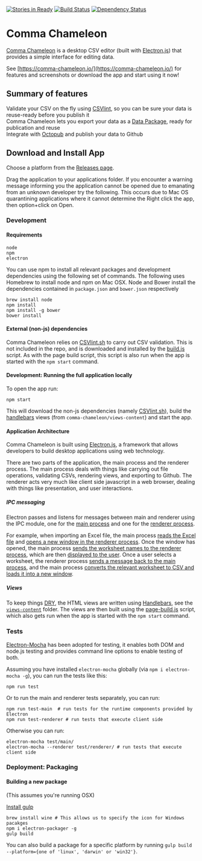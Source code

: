 [![Stories in Ready](https://badge.waffle.io/theodi/edward-csvhands.svg?label=ready&title=Ready)](http://waffle.io/theodi/edward-csvhands)
[![Build Status](https://travis-ci.org/theodi/comma-chameleon.svg?branch=master)](https://travis-ci.org/theodi/comma-chameleon)
[![Dependency Status](https://dependencyci.com/github/theodi/comma-chameleon/badge)](https://dependencyci.com/github/theodi/comma-chameleon)

# Comma Chameleon

[Comma Chameleon](https://comma-chameleon.io/) is a desktop CSV editor (built with [Electron.js](electron.atom.io)) that provides a simple interface for editing data.

See [https://comma-chameleon.io/](https://comma-chameleon.io/) for features and screenshots or download the app and start using it now!

## Summary of features

Validate your CSV on the fly using [CSVlint](http://csvlint.io/), so you can be sure your data is reuse-ready before you publish it  
Comma Chameleon lets you export your data as a [Data Package](http://data.okfn.org/doc/data-package), ready for publication and reuse  
Integrate with [Octopub](https://octopub.io/) and publish your data to Github  

## Download and Install App

Choose a platform from the [Releases page](https://github.com/theodi/comma-chameleon/releases/latest).

Drag the application to your applications folder. If you encounter a warning message informing you the application cannot be opened due to emanating from an unknown developer try the following. This occurs due to Mac OS quarantining applications where it cannot determine the 
Right click the app, then option+click on Open.

### Development

#### Requirements

`node`  
`npm`  
`electron`

You can use npm to install all relevant packages and development dependencies using the following set of commands. The following uses Homebrew to install node and npm on Mac OSX. Node and Bower install the dependencies contained in `package.json` and `bower.json` respectively
```
brew install node
npm install
npm install -g bower
bower install
```

#### External (non-js) dependencies

Comma Chameleon relies on [CSVlint.sh](https://github.com/theodi/csvlint.sh) to carry out CSV validation. This is not included in the repo, and is downloaded and installed by the [build.js](https://github.com/theodi/comma-chameleon/blob/master/scripts/build.js) script. As with the page build script, this script is also run when the app is started with the `npm start` command.

#### Development: Running the full application locally

To open the app run:

```
npm start
```

This will download the non-js dependencies (namely [CSVlint.sh](https://github.com/theodi/csvlint.sh)), build the [handlebars](http://handlebarsjs.com/) views (from `comma-chameleon/views-content`) and start the app.


#### Application Architecture

Comma Chameleon is built using [Electron.js](electron.atom.io), a framework that allows developers to build desktop applications using web technology.

There are two parts of the application, the main process and the renderer process. The main process deals with things like carrying out file operations, validating CSVs, rendering views, and exporting to Github. The renderer acts very much like client side javascript in a web browser, dealing with things like presentation, and user interactions.

##### IPC messaging

Electron passes and listens for messages between main and renderer using the IPC module, one for the [main process](https://github.com/electron/electron/blob/master/docs/api/ipc-main.md) and one for the [renderer process](https://github.com/electron/electron/blob/master/docs/api/ipc-renderer.md).

For example, when importing an Excel file, the main process [reads the Excel file](https://github.com/theodi/comma-chameleon/blob/master/main/excel.js#L7) and [opens a new window in the renderer process](https://github.com/theodi/comma-chameleon/blob/master/main/excel.js#L12). Once the window has opened, the main process [sends the worksheet names to the renderer process](https://github.com/theodi/comma-chameleon/blob/master/main/excel.js#L14), which are then [displayed to the user](https://github.com/theodi/comma-chameleon/blob/master/views/views-content/select_worksheet.html#L18). Once a user selects a worksheet, the renderer process [sends a message back to the main process](https://github.com/theodi/comma-chameleon/blob/master/views/views-content/select_worksheet.html#L27), and the main process [converts the relevant worksheet to CSV and loads it into a new window](https://github.com/theodi/comma-chameleon/blob/master/main/excel.js#L17).

##### Views

To keep things [DRY](https://en.wikipedia.org/wiki/Don%27t_repeat_yourself), the HTML views are written using [Handlebars](http://handlebarsjs.com/), see the [`views-content`](https://github.com/theodi/comma-chameleon/blob/master/views/views-content) folder. The views are then built using the [page-build.js](https://github.com/theodi/comma-chameleon/blob/master/scripts/page-build.js) script, which also gets run when the app is started with the `npm start` command.

### Tests

[Electron-Mocha](https://github.com/jprichardson/electron-mocha) has been adopted for testing, it enables both DOM and node.js testing and provides command line options to enable testing of both.

Assuming you have installed `electron-mocha` globally (via `npm i electron-mocha -g`), you can run the tests like this:

```
npm run test
```

Or to run the main and renderer tests separately, you can run:

```
npm run test-main  # run tests for the runtime components provided by Electron
npm run test-renderer # run tests that execute client side
```

Otherwise you can run:

```
electron-mocha test/main/
electron-mocha --renderer test/renderer/ # run tests that execute client side
```

### Deployment: Packaging

#### Building a new package

(This assumes you're running OSX)

[Install gulp](https://github.com/gulpjs/gulp/blob/master/docs/getting-started.md)
```
brew install wine # This allows us to specify the icon for Windows pacakges
npm i electron-packager -g
gulp build
```

You can also build a package for a specific platform by running `gulp build --platform={one of 'linux', 'darwin' or 'win32'}`.
